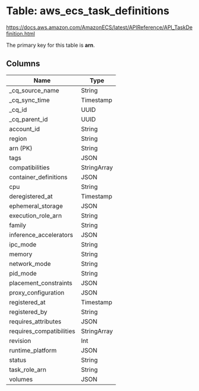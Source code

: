 # Table: aws_ecs_task_definitions

https://docs.aws.amazon.com/AmazonECS/latest/APIReference/API_TaskDefinition.html

The primary key for this table is **arn**.


## Columns
| Name          | Type          |
| ------------- | ------------- |
|_cq_source_name|String|
|_cq_sync_time|Timestamp|
|_cq_id|UUID|
|_cq_parent_id|UUID|
|account_id|String|
|region|String|
|arn (PK)|String|
|tags|JSON|
|compatibilities|StringArray|
|container_definitions|JSON|
|cpu|String|
|deregistered_at|Timestamp|
|ephemeral_storage|JSON|
|execution_role_arn|String|
|family|String|
|inference_accelerators|JSON|
|ipc_mode|String|
|memory|String|
|network_mode|String|
|pid_mode|String|
|placement_constraints|JSON|
|proxy_configuration|JSON|
|registered_at|Timestamp|
|registered_by|String|
|requires_attributes|JSON|
|requires_compatibilities|StringArray|
|revision|Int|
|runtime_platform|JSON|
|status|String|
|task_role_arn|String|
|volumes|JSON|